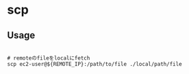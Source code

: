 # scp

## Usage

```shell

# remoteのfileをlocalにfetch
scp ec2-user@${REMOTE_IP}:/path/to/file ./local/path/file
```
